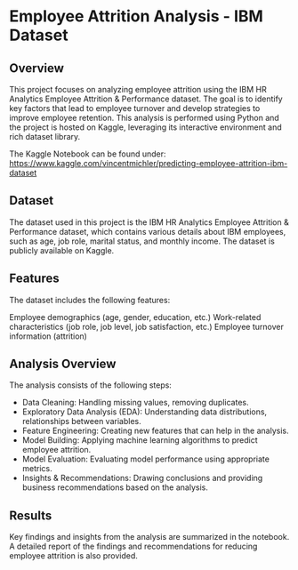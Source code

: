 # Employee Attrition Analysis - IBM Dataset

## Overview
This project focuses on analyzing employee attrition using the IBM HR Analytics Employee Attrition & Performance dataset. The goal is to identify key factors that lead to employee turnover and develop strategies to improve employee retention. This analysis is performed using Python and the project is hosted on Kaggle, leveraging its interactive environment and rich dataset library.

The Kaggle Notebook can be found under:
https://www.kaggle.com/vincentmichler/predicting-employee-attrition-ibm-dataset

## Dataset
The dataset used in this project is the IBM HR Analytics Employee Attrition & Performance dataset, which contains various details about IBM employees, such as age, job role, marital status, and monthly income. The dataset is publicly available on Kaggle.

## Features

The dataset includes the following features:

Employee demographics (age, gender, education, etc.)
Work-related characteristics (job role, job level, job satisfaction, etc.)
Employee turnover information (attrition)

## Analysis Overview

The analysis consists of the following steps:

- Data Cleaning: Handling missing values, removing duplicates.
- Exploratory Data Analysis (EDA): Understanding data distributions, relationships between variables.
- Feature Engineering: Creating new features that can help in the analysis.
- Model Building: Applying machine learning algorithms to predict employee attrition.
- Model Evaluation: Evaluating model performance using appropriate metrics.
- Insights & Recommendations: Drawing conclusions and providing business recommendations based on the analysis.

## Results
Key findings and insights from the analysis are summarized in the notebook. A detailed report of the findings and recommendations for reducing employee attrition is also provided.
